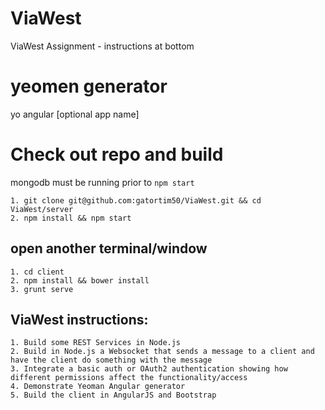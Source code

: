 # ViaWest
ViaWest Assignment - instructions at bottom

# yeomen generator
yo angular [optional app name]

# Check out repo and build
mongodb must be running prior to `npm start`

```
1. git clone git@github.com:gatortim50/ViaWest.git && cd ViaWest/server
2. npm install && npm start
```

open another terminal/window
----------------------------

```
1. cd client
2. npm install && bower install
3. grunt serve
```

ViaWest instructions:
---------------------

```
1. Build some REST Services in Node.js
2. Build in Node.js a Websocket that sends a message to a client and have the client do something with the message
3. Integrate a basic auth or OAuth2 authentication showing how different permissions affect the functionality/access
4. Demonstrate Yeoman Angular generator
5. Build the client in AngularJS and Bootstrap
```

